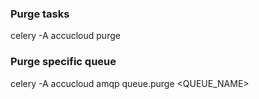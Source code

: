 ### Purge tasks
celery -A accucloud purge

### Purge specific queue
celery -A accucloud amqp queue.purge <QUEUE_NAME>

